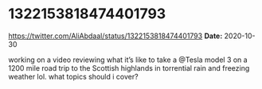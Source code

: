 # 1322153818474401793
https://twitter.com/AliAbdaal/status/1322153818474401793
**Date:** 2020-10-30

working on a video reviewing what it’s like to take a @Tesla model 3 on a 1200 mile road trip to the Scottish highlands in torrential rain and freezing weather lol. what topics should i cover?
